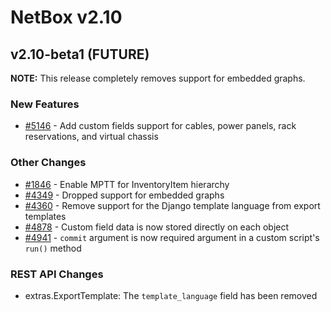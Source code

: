 # NetBox v2.10

## v2.10-beta1 (FUTURE)

**NOTE:** This release completely removes support for embedded graphs.

### New Features

* [#5146](https://github.com/netbox-community/netbox/issues/5146) - Add custom fields support for cables, power panels, rack reservations, and virtual chassis

### Other Changes

* [#1846](https://github.com/netbox-community/netbox/issues/1846) - Enable MPTT for InventoryItem hierarchy
* [#4349](https://github.com/netbox-community/netbox/issues/4349) - Dropped support for embedded graphs
* [#4360](https://github.com/netbox-community/netbox/issues/4360) - Remove support for the Django template language from export templates
* [#4878](https://github.com/netbox-community/netbox/issues/4878) - Custom field data is now stored directly on each object
* [#4941](https://github.com/netbox-community/netbox/issues/4941) - `commit` argument is now required argument in a custom script's `run()` method

### REST API Changes

* extras.ExportTemplate: The `template_language` field has been removed
